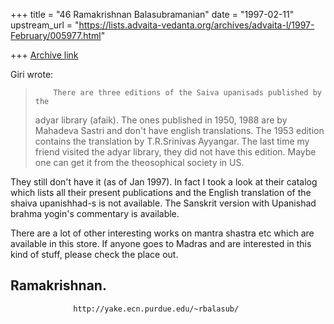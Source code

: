 +++
title = "46 Ramakrishnan Balasubramanian"
date = "1997-02-11"
upstream_url = "https://lists.advaita-vedanta.org/archives/advaita-l/1997-February/005977.html"

+++
[Archive link](https://lists.advaita-vedanta.org/archives/advaita-l/1997-February/005977.html)

Giri wrote:

>         There are three editions of the Saiva upanisads published by the
> adyar library (afaik). The ones published in 1950, 1988 are by Mahadeva
> Sastri and don't have english translations. The 1953 edition contains the
> translation by T.R.Srinivas Ayyangar. The last time my friend visited the
> adyar library, they did not have this edition. Maybe one can get it from
> the theosophical society in US.

They still don't have it (as of Jan 1997). In fact I took a look at their
catalog which lists all their present publications and the English translation
of the shaiva upanishhad-s is not available. The Sanskrit version with Upanishad
brahma yogin's commentary is available.

There are a lot of other interesting works on mantra shastra etc which are
available in this store. If anyone goes to Madras and are interested in this
kind of stuff, please check the place out.

Ramakrishnan.
--
                  http://yake.ecn.purdue.edu/~rbalasub/

